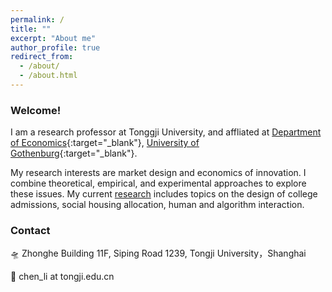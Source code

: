 ```yaml
---
permalink: /
title: ""
excerpt: "About me"
author_profile: true
redirect_from:
  - /about/
  - /about.html
---
```


### Welcome!

I am a research professor at Tonggji University, and affliated at [Department of Economics](https://economics.handels.gu.se/english){:target="_blank"}, [University of Gothenburg](http://www.gu.se/english){:target="_blank"}. <!---I obtained my PhD from [ECARES](https://ecares.ulb.be/){:target="_blank"}, [Université libre de Bruxelles](http://www.ulb.ac.be/){:target="_blank"}.--->

My research interests are market design and economics of innovation. I combine theoretical, empirical, and experimental approaches to explore these issues.
My current [research](https://lichen999.github.io/research/) includes topics on the design of college admissions, social housing allocation, human and algorithm interaction. 

### Contact

🛸 Zhonghe Building 11F, Siping Road 1239, Tongji University，Shanghai

📧 chen_li at tongji.edu.cn


